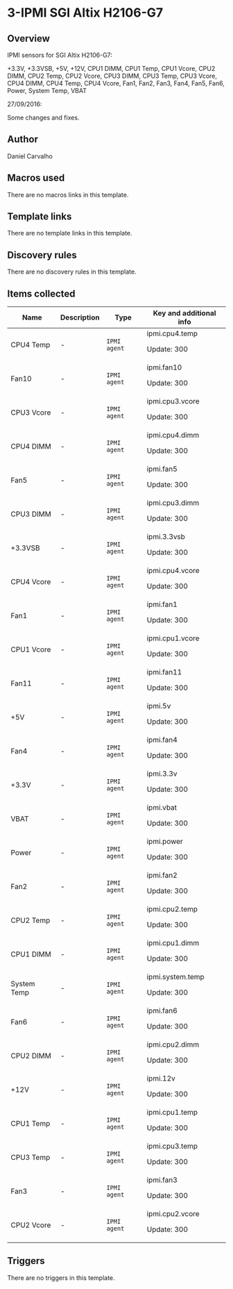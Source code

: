 # 3-IPMI SGI Altix H2106-G7

## Overview

IPMI sensors for SGI Altix H2106-G7:


+3.3V, +3.3VSB, +5V, +12V, CPU1 DIMM, CPU1 Temp, CPU1 Vcore, CPU2 DIMM, CPU2 Temp, CPU2 Vcore, CPU3 DIMM, CPU3 Temp, CPU3 Vcore, CPU4 DIMM, CPU4 Temp, CPU4 Vcore, Fan1, Fan2, Fan3, Fan4, Fan5, Fan6, Power, System Temp, VBAT


 


27/09/2016:


Some changes and fixes.



## Author

Daniel Carvalho

## Macros used

There are no macros links in this template.

## Template links

There are no template links in this template.

## Discovery rules

There are no discovery rules in this template.

## Items collected

|Name|Description|Type|Key and additional info|
|----|-----------|----|----|
|CPU4 Temp|<p>-</p>|`IPMI agent`|ipmi.cpu4.temp<p>Update: 300</p>|
|Fan10|<p>-</p>|`IPMI agent`|ipmi.fan10<p>Update: 300</p>|
|CPU3 Vcore|<p>-</p>|`IPMI agent`|ipmi.cpu3.vcore<p>Update: 300</p>|
|CPU4 DIMM|<p>-</p>|`IPMI agent`|ipmi.cpu4.dimm<p>Update: 300</p>|
|Fan5|<p>-</p>|`IPMI agent`|ipmi.fan5<p>Update: 300</p>|
|CPU3 DIMM|<p>-</p>|`IPMI agent`|ipmi.cpu3.dimm<p>Update: 300</p>|
|+3.3VSB|<p>-</p>|`IPMI agent`|ipmi.3.3vsb<p>Update: 300</p>|
|CPU4 Vcore|<p>-</p>|`IPMI agent`|ipmi.cpu4.vcore<p>Update: 300</p>|
|Fan1|<p>-</p>|`IPMI agent`|ipmi.fan1<p>Update: 300</p>|
|CPU1 Vcore|<p>-</p>|`IPMI agent`|ipmi.cpu1.vcore<p>Update: 300</p>|
|Fan11|<p>-</p>|`IPMI agent`|ipmi.fan11<p>Update: 300</p>|
|+5V|<p>-</p>|`IPMI agent`|ipmi.5v<p>Update: 300</p>|
|Fan4|<p>-</p>|`IPMI agent`|ipmi.fan4<p>Update: 300</p>|
|+3.3V|<p>-</p>|`IPMI agent`|ipmi.3.3v<p>Update: 300</p>|
|VBAT|<p>-</p>|`IPMI agent`|ipmi.vbat<p>Update: 300</p>|
|Power|<p>-</p>|`IPMI agent`|ipmi.power<p>Update: 300</p>|
|Fan2|<p>-</p>|`IPMI agent`|ipmi.fan2<p>Update: 300</p>|
|CPU2 Temp|<p>-</p>|`IPMI agent`|ipmi.cpu2.temp<p>Update: 300</p>|
|CPU1 DIMM|<p>-</p>|`IPMI agent`|ipmi.cpu1.dimm<p>Update: 300</p>|
|System Temp|<p>-</p>|`IPMI agent`|ipmi.system.temp<p>Update: 300</p>|
|Fan6|<p>-</p>|`IPMI agent`|ipmi.fan6<p>Update: 300</p>|
|CPU2 DIMM|<p>-</p>|`IPMI agent`|ipmi.cpu2.dimm<p>Update: 300</p>|
|+12V|<p>-</p>|`IPMI agent`|ipmi.12v<p>Update: 300</p>|
|CPU1 Temp|<p>-</p>|`IPMI agent`|ipmi.cpu1.temp<p>Update: 300</p>|
|CPU3 Temp|<p>-</p>|`IPMI agent`|ipmi.cpu3.temp<p>Update: 300</p>|
|Fan3|<p>-</p>|`IPMI agent`|ipmi.fan3<p>Update: 300</p>|
|CPU2 Vcore|<p>-</p>|`IPMI agent`|ipmi.cpu2.vcore<p>Update: 300</p>|
## Triggers

There are no triggers in this template.

